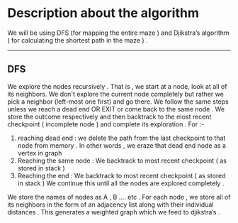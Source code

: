 # **Description about the algorithm**
We will be using DFS (for mapping the entire maze ) and Djikstra’s algorithm ( for calculating the shortest path in the maze ) .
***
## **DFS**
We explore the nodes recursively . That is , we start at a node, look at all of its neighbors. We don't explore the current node completely but rather we pick a neighbor (left-most one first) and go there. We follow the same steps unless we reach a dead end OR EXIT or come back to the same node .
We store the outcome respectively and then backtrack to the most recent checkpoint ( incomplete node )  and complete its exploration . For :- 

1) reaching dead end :  we delete the path from the last checkpoint to that node from memory . In other words , we eraze that dead end node as a vertex in graph 
2) Reaching the same node : We backtrack to most recent checkpoint ( as stored in stack )
3) Reaching the end :  We backtrack to most recent checkpoint ( as stored in stack )
We continue this until all the nodes are explored completely .

We store the names of nodes as A , B …. etc . For each node , we store all of its neighbors in the form of an adjacency list along with their individual distances . This generates a weighted graph which we feed to djikstra’s .
